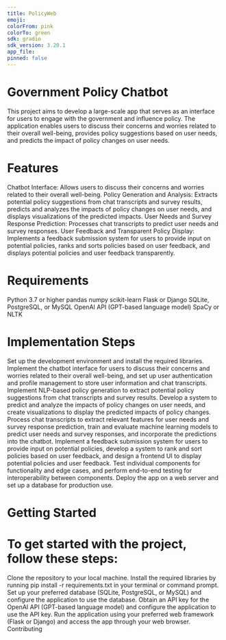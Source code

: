 ```yaml
---
title: PolicyWeb
emoji: 
colorFrom: pink
colorTo: green
sdk: gradio
sdk_version: 3.20.1
app_file: 
pinned: false
---
```


# Government Policy Chatbot

This project aims to develop a large-scale app that serves as an interface for users to engage with the government and influence policy. The application enables users to discuss their concerns and worries related to their overall well-being, provides policy suggestions based on user needs, and predicts the impact of policy changes on user needs.

# Features

Chatbot Interface: Allows users to discuss their concerns and worries related to their overall well-being.
Policy Generation and Analysis: Extracts potential policy suggestions from chat transcripts and survey results, predicts and analyzes the impacts of policy changes on user needs, and displays visualizations of the predicted impacts.
User Needs and Survey Response Prediction: Processes chat transcripts to predict user needs and survey responses.
User Feedback and Transparent Policy Display: Implements a feedback submission system for users to provide input on potential policies, ranks and sorts policies based on user feedback, and displays potential policies and user feedback transparently.
# Requirements

Python 3.7 or higher
pandas
numpy
scikit-learn
Flask or Django
SQLite, PostgreSQL, or MySQL
OpenAI API (GPT-based language model)
SpaCy or NLTK
# Implementation Steps

Set up the development environment and install the required libraries.
Implement the chatbot interface for users to discuss their concerns and worries related to their overall well-being, and set up user authentication and profile management to store user information and chat transcripts.
Implement NLP-based policy generation to extract potential policy suggestions from chat transcripts and survey results.
Develop a system to predict and analyze the impacts of policy changes on user needs, and create visualizations to display the predicted impacts of policy changes.
Process chat transcripts to extract relevant features for user needs and survey response prediction, train and evaluate machine learning models to predict user needs and survey responses, and incorporate the predictions into the chatbot.
Implement a feedback submission system for users to provide input on potential policies, develop a system to rank and sort policies based on user feedback, and design a frontend UI to display potential policies and user feedback.
Test individual components for functionality and edge cases, and perform end-to-end testing for interoperability between components.
Deploy the app on a web server and set up a database for production use.
# Getting Started

# To get started with the project, follow these steps:

Clone the repository to your local machine.
Install the required libraries by running pip install -r requirements.txt in your terminal or command prompt.
Set up your preferred database (SQLite, PostgreSQL, or MySQL) and configure the application to use the database.
Obtain an API key for the OpenAI API (GPT-based language model) and configure the application to use the API key.
Run the application using your preferred web framework (Flask or Django) and access the app through your web browser.
Contributing
